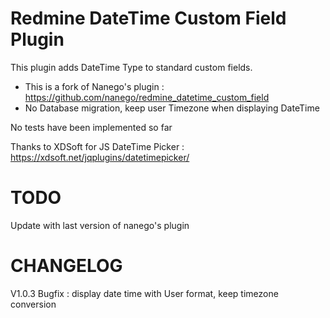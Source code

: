 Redmine DateTime Custom Field Plugin
======================

This plugin adds DateTime Type to standard custom fields.

* This is a fork of Nanego's plugin : https://github.com/nanego/redmine_datetime_custom_field
* No Database migration, keep user Timezone when displaying DateTime

No tests have been implemented so far

Thanks to XDSoft for JS DateTime Picker :
https://xdsoft.net/jqplugins/datetimepicker/

# TODO

Update with last version of nanego's plugin

# CHANGELOG

V1.0.3 Bugfix : display date time with User format, keep timezone conversion
